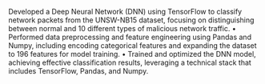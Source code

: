 Developed a Deep Neural Network (DNN) using TensorFlow to classify network packets from the UNSW-NB15
dataset, focusing on distinguishing between normal and 10 different types of malicious network traffic.
• Performed data preprocessing and feature engineering using Pandas and Numpy, including encoding categorical features
and expanding the dataset to 196 features for model training.
• Trained and optimized the DNN model, achieving effective classification results, leveraging a technical stack that includes
TensorFlow, Pandas, and Numpy.
